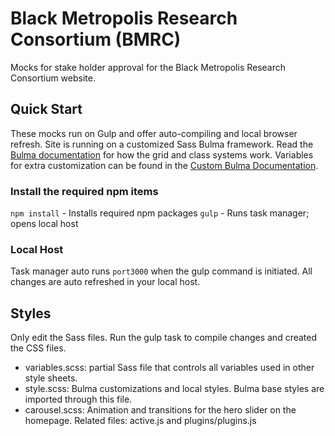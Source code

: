 # Black Metropolis Research Consortium (BMRC)
Mocks for stake holder approval for the Black Metropolis Research Consortium website.

## Quick Start
These mocks run on Gulp and offer auto-compiling and local browser refresh.
Site is running on a customized Sass Bulma framework. Read the [Bulma documentation](https://bulma.io/documentation/) for how the grid and class systems work. Variables for extra customization can be found in the [Custom Bulma Documentation](https://bulma.io/documentation/customize/variables/).

### Install the required npm items
`npm install`  - Installs required npm packages
`gulp` - Runs task manager; opens local host

### Local Host
Task manager auto runs `port3000` when the gulp command is initiated.
All changes are auto refreshed in your local host.

## Styles
Only edit the Sass files. Run the gulp task to compile changes and created the CSS files.

- variables.scss:  partial Sass file that controls all variables used in other style sheets.
- style.scss: Bulma customizations and local styles. Bulma base styles are imported through this file.
- carousel.scss: Animation and transitions for the hero slider on the homepage. Related files: active.js and plugins/plugins.js